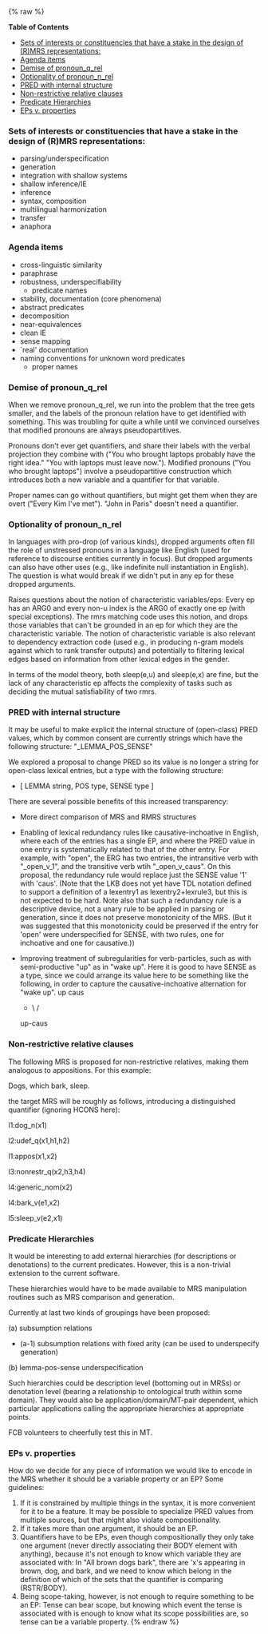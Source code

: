 {% raw %}
<!-- markdown-toc start - Don't edit this section. Run M-x markdown-toc-refresh-toc -->

**Table of Contents**

- [Sets of interests or constituencies that have a stake in the design of (R)MRS representations:](../RmrsDesign#sets-of-interests-or-constituencies-that-have-a-stake-in-the-design-of-rmrs-representations)
- [Agenda items](../RmrsDesign#agenda-items)
- [Demise of pronoun\_q\_rel](../RmrsDesign#demise-of-pronoun_q_rel)
- [Optionality of pronoun\_n\_rel](../RmrsDesign#optionality-of-pronoun_n_rel)
- [PRED with internal structure](../RmrsDesign#pred-with-internal-structure)
- [Non-restrictive relative clauses](../RmrsDesign#non-restrictive-relative-clauses)
- [Predicate Hierarchies](../RmrsDesign#predicate-hierarchies)
- [EPs v. properties](../RmrsDesign#eps-v-properties)

<!-- markdown-toc end -->


### Sets of interests or constituencies that have a stake in the design of (R)MRS representations:

- parsing/underspecification
- generation
- integration with shallow systems
- shallow inference/IE
- inference
- syntax, composition
- multilingual harmonization
- transfer
- anaphora

### Agenda items

- cross-linguistic similarity
- paraphrase
- robustness, underspecifiability
  - predicate names
- stability, documentation (core phenomena)
- abstract predicates
- decomposition
- near-equivalences
- clean IE
- sense mapping
- \`real' documentation
- naming conventions for unknown word predicates
  - proper names

### Demise of pronoun\_q\_rel

When we remove pronoun\_q\_rel, we run into the problem that the tree
gets smaller, and the labels of the pronoun relation have to get
identified with something. This was troubling for quite a while until we
convinced ourselves that modified pronouns are always pseudopartitives.

Pronouns don't ever get quantifiers, and share their labels with the
verbal projection they combine with ("You who brought laptops probably
have the right idea." "You with laptops must leave now."). Modified
pronouns ("You who brought laptops") involve a pseudopartitive
construction which introduces both a new variable and a quantifier for
that variable.

Proper names can go without quantifiers, but might get them when they
are overt ("Every Kim I've met"). "John in Paris" doesn't need a
quantifier.

### Optionality of pronoun\_n\_rel

In languages with pro-drop (of various kinds), dropped arguments often
fill the role of unstressed pronouns in a language like English (used
for reference to discourse entities currently in focus). But dropped
arguments can also have other uses (e.g., like indefinite null
instantiation in English). The question is what would break if we didn't
put in any ep for these dropped arguments.

Raises questions about the notion of characteristic variables/eps: Every
ep has an ARG0 and every non-u index is the ARG0 of exactly one ep (with
special exceptions). The rmrs matching code uses this notion, and drops
those variables that can't be grounded in an ep for which they are the
characteristic variable. The notion of characteristic variable is also
relevant to dependency extraction code (used e.g., in producing n-gram
models against which to rank transfer outputs) and potentially to
filtering lexical edges based on information from other lexical edges in
the gender.

In terms of the model theory, both sleep(e,u) and sleep(e,x) are fine,
but the lack of any characteristic ep affects the complexity of tasks
such as deciding the mutual satisfiability of two rmrs.

### PRED with internal structure

It may be useful to make explicit the internal structure of (open-class)
PRED values, which by common consent are currently strings which have
the following structure: "\_LEMMA\_POS\_SENSE"

We explored a proposal to change PRED so its value is no longer a string
for open-class lexical entries, but a type with the following structure:

- \[ LEMMA string, POS type, SENSE type \]

There are several possible benefits of this increased transparency:

- More direct comparison of MRS and RMRS structures
- Enabling of lexical redundancy rules like causative-inchoative in
English, where each of the entries has a single EP, and where the
PRED value in one entry is systematically related to that of the
other entry. For example, with "open", the ERG has two entries, the
intransitive verb with "\_open\_v\_1", and the transitive verb wtih
"\_open\_v\_caus". On this proposal, the redundancy rule would
replace just the SENSE value '1' with 'caus'. (Note that the LKB
does not yet have TDL notation defined to support a definition of a
lexentry1 as lexentry2+lexrule3, but this is not expected to be
hard. Note also that such a redundancy rule is a descriptive device,
not a unary rule to be applied in parsing or generation, since it
does not preserve monotonicity of the MRS. (But it was suggested
that this monotonicity could be preserved if the entry for 'open'
were underspecified for SENSE, with two rules, one for inchoative
and one for causative.))
- Improving treatment of subregularities for verb-particles, such as
with semi-productive "up" as in "wake up". Here it is good to have
SENSE as a type, since we could arrange its value here to be
something like the following, in order to capture the
causative-inchoative alternation for "wake up". up caus
  - \\ /
  
  up-caus

### Non-restrictive relative clauses

The following MRS is proposed for non-restrictive relatives, making them
analogous to appositions. For this example:

Dogs, which bark, sleep.

the target MRS will be roughly as follows, introducing a distinguished
quantifier (ignoring HCONS here):

l1:dog\_n(x1)

l2:udef\_q(x1,h1,h2)

l1:appos(x1,x2)

l3:nonrestr\_q(x2,h3,h4)

l4:generic\_nom(x2)

l4:bark\_v(e1,x2)

l5:sleep\_v(e2,x1)

### Predicate Hierarchies

It would be interesting to add external hierarchies (for descriptions or
denotations) to the current predicates. However, this is a non-trivial
extension to the current software.

These hierarchies would have to be made available to MRS manipulation
routines such as MRS comparison and generation.

Currently at last two kinds of groupings have been proposed:

\(a\) subsumption relations

- (a-1) subsumption relations with fixed arity (can be used to
underspecify generation)

\(b\) lemma-pos-sense underspecification

Such hierarchies could be description level (bottoming out in MRSs) or
denotation level (bearing a relationship to ontological truth within
some domain). They would also be application/domain/MT-pair dependent,
which particular applications calling the appropriate hierarchies at
appropriate points.

FCB volunteers to cheerfully test this in MT.

### EPs v. properties

How do we decide for any piece of information we would like to encode in
the MRS whether it should be a variable property or an EP? Some
guidelines:

1. If it is constrained by multiple things in the syntax, it is more
convenient for it to be a feature. It may be possible to specialize
PRED values from multiple sources, but that might also violate
compositionality.
1. If it takes more than one argument, it should be an EP.
1. Quantifiers have to be EPs, even though compositionally they only
take one argument (never directly associating their BODY element
with anything), because it's not enough to know which variable they
are associated with: In "All brown dogs bark", there are 'x's
appearing in brown, dog, and bark, and we need to know which belong
in the definition of which of the sets that the quantifier is
comparing (RSTR/BODY).
1. Being scope-taking, however, is not enough to require something to
be an EP: Tense can bear scope, but knowing which event the tense is
associated with is enough to know what its scope possibilities are,
so tense can be a variable property.
{% endraw %}
